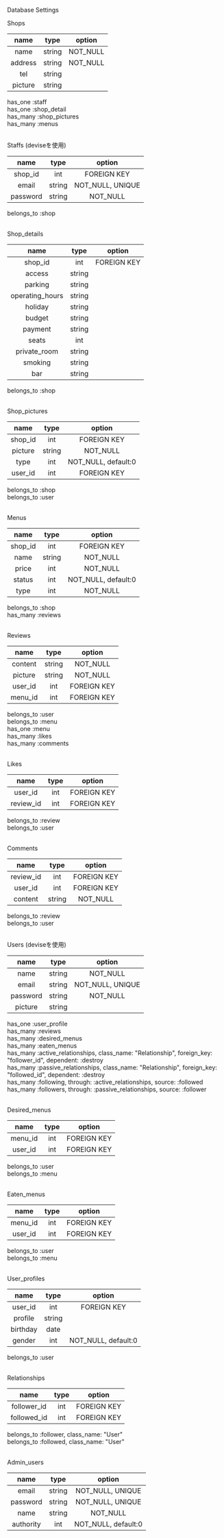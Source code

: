Database Settings

Shops

|  name   |  type  |  option  |
|:-------:|:------:|:--------:|
|  name   | string | NOT_NULL |
| address | string | NOT_NULL |
|   tel   | string |          |
| picture | string |          |
has_one :staff  
has_one :shop_detail  
has_many :shop_pictures  
has_many :menus

<br>
Staffs (deviseを使用)

|   name   |  type  |      option      |
|:--------:|:------:|:----------------:|
| shop_id  |  int   |   FOREIGN KEY    |
|  email   | string | NOT_NULL, UNIQUE |
| password | string |     NOT_NULL     |
belongs_to :shop

<br>
Shop_details

|      name       |  type  |   option    |
|:---------------:|:------:|:-----------:|
|     shop_id     |  int   | FOREIGN KEY |
|     access      | string |             |
|     parking     | string |             |
| operating_hours | string |             |
|     holiday     | string |             |
|     budget      | string |             |
|     payment     | string |             |
|      seats      |  int   |             |
|  private_room   | string |             |
|     smoking     | string |             |
|       bar       | string |             |
belongs_to :shop

<br>
Shop_pictures

|  name   |  type  |       option        |
|:-------:|:------:|:-------------------:|
| shop_id |  int   |     FOREIGN KEY     |
| picture | string |      NOT_NULL       |
|  type   |  int   | NOT_NULL, default:0 |
| user_id |  int   |     FOREIGN KEY     |
belongs_to :shop  
belongs_to :user

<br>
Menus

|     name     |  type  |       option        |
|:------------:|:------:|:-------------------:|
|   shop_id    |  int   |     FOREIGN KEY     |
|     name     | string |      NOT_NULL       |
|    price     |  int   |      NOT_NULL       |
|    status    |  int   | NOT_NULL, default:0 |
|     type     |  int   |      NOT_NULL       |
belongs_to :shop  
has_many :reviews


<br>
Reviews

|    name    |  type  |       option        |
|:----------:|:------:|:-------------------:|
|  content   | string |      NOT_NULL       |
|  picture   | string |      NOT_NULL       |
|  user_id   |  int   |     FOREIGN KEY     |
|  menu_id   |  int   |     FOREIGN KEY     |
belongs_to :user  
belongs_to :menu  
has_one :menu  
has_many :likes  
has_many :comments

<br>
Likes

|   name    | type |   option    |
|:---------:|:----:|:-----------:|
|  user_id  | int  | FOREIGN KEY |
| review_id | int  | FOREIGN KEY |
belongs_to :review  
belongs_to :user

<br>
Comments

|   name    |  type  |   option    |
|:---------:|:------:|:-----------:|
| review_id |  int   | FOREIGN KEY |
|  user_id  |  int   | FOREIGN KEY |
|  content  | string |  NOT_NULL   |
belongs_to :review  
belongs_to :user

<br>
Users (deviseを使用)

|   name   |  type  |      option      |
|:--------:|:------:|:----------------:|
|   name   | string |     NOT_NULL     |
|  email   | string | NOT_NULL, UNIQUE |
| password | string |     NOT_NULL     |
| picture  | string |                  |
has_one :user_profile  
has_many :reviews  
has_many :desired_menus  
has_many :eaten_menus  
has_many :active_relationships,  class_name:  "Relationship",
                                  foreign_key: "follower_id",
                                  dependent:   :destroy  
 has_many :passive_relationships, class_name:  "Relationship",
                                  foreign_key: "followed_id",
                                  dependent:   :destroy  
 has_many :following, through: :active_relationships,  source: :followed  
 has_many :followers, through: :passive_relationships, source: :follower

<br>
Desired_menus

|  name   | type |   option    |
|:-------:|:----:|:-----------:|
| menu_id | int  | FOREIGN KEY |
| user_id | int  | FOREIGN KEY |
belongs_to :user  
belongs_to :menu

<br>
Eaten_menus

|  name   | type |   option    |
|:-------:|:----:|:-----------:|
| menu_id | int  | FOREIGN KEY |
| user_id | int  | FOREIGN KEY |
belongs_to :user  
belongs_to :menu

<br>
User_profiles

|   name   |  type  |       option        |
|:--------:|:------:|:-------------------:|
| user_id  |  int   |     FOREIGN KEY     |
| profile  | string |                     |
| birthday |  date  |                     |
|  gender  |  int   | NOT_NULL, default:0 |
belongs_to :user

<br>
Relationships

|    name     | type |   option    |
|:-----------:|:----:|:-----------:|
| follower_id | int  | FOREIGN KEY |
| followed_id | int  | FOREIGN KEY |
belongs_to :follower, class_name: "User"  
belongs_to :followed, class_name: "User"


<br>
Admin_users

|   name    |  type  |       option        |
|:---------:|:------:|:-------------------:|
|   email   | string |  NOT_NULL, UNIQUE   |
| password  | string |  NOT_NULL, UNIQUE   |
|   name    | string |      NOT_NULL       |
| authority |  int   | NOT_NULL, default:0 |
